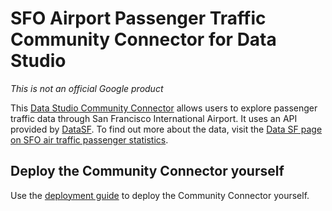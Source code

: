 # SFO Airport Passenger Traffic Community Connector for Data Studio
*This is not an official Google product*

This [Data Studio Community
Connector](https://developers.google.com/datastudio/connector/) allows users to
explore passenger traffic data through San Francisco International Airport. It
uses an API provided by [DataSF](https://datasf.org/opendata/). To find out more
about the data, visit the [Data SF page on SFO air traffic passenger
statistics](https://data.sfgov.org/Transportation/Air-Traffic-Passenger-Statistics/rkru-6vcg).

## Deploy the Community Connector yourself

Use the [deployment guide](../deploy.md) to deploy the Community Connector
yourself.
